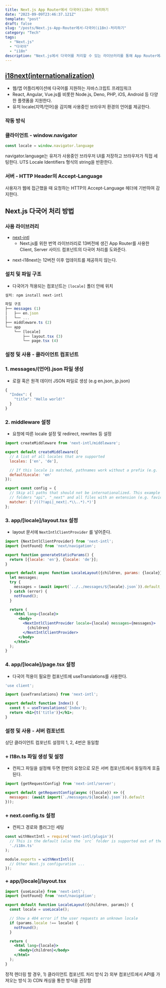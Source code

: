 ```yaml
---
title: Next.js App Router에서 다국어(i18n) 처리하기
date: "2023-09-09T23:46:37.121Z"
template: "post"
draft: false
slug: "/posts/Next.js-App-Router에서-다국어(i18n)-처리하기"
category: "Tech"
tags:
  - "Next.js"
  - "다국어"
  - "i18n"
description: "Next.js에서 다국어를 처리할 수 있는 라이브러리를 통해 App Router에서 다국어 설정하기"
---
```

## [i18next(internationalization)](https://www.i18next.com/)

- 웹/앱 어플리케이션에 다국어를 지원하는 자바스크립트 프레임워크
- React, Angular, Vue.js를 비롯한 Node.js, Deno, PHP, iOS, Android 등 다양한 플랫폼을 지원한다.
- 유저 locale(지역/언어)을 감지해 사용중인 브라우저 환경의 언어를 제공한다.

### 작동 방식

### 클라이언트 - window.navigator

```jsx
const locale = window.navigator.language
```
navigator.language는 유저가 사용중인 브라우저 UI를 저장하고 브라우저가 직접 세팅한다. UTS Locale Identifiers 형식의 string을 반환한다.

### 서버 - HTTP Header의 Accept-Language
사용자가 웹에 접근했을 때 요청하는 HTTP의 Accept-Language 헤더에 기반하여 감지한다.

## Next.js 다국어 처리 방법

### 사용 라이브러리

- [next-intl](https://next-intl-docs.vercel.app/)
    - Next.js를 위한 번역 라이브러리로 13버전에 생긴 App Router를 사용한 Client, Server 사이드 컴포넌트의 다국어 처리를 도와준다.

* next-i18next는 12버전 이후 업데이트를 제공하지 않는다.

### 설치 및 파일 구조

- 다국어가 적용되는 컴포넌트는 `[locale]` 폴더 안에 위치

```jsx
설치: npm install next-intl

파일 구조
├── messages (1)
│   ├── en.json
│   └── ...
├── middleware.ts (2)
└── app
    └── [locale]
        ├── layout.tsx (3)
        └── page.tsx (4)
```

### 설정 및 사용 - 클라이언트 컴포넌트

### 1. messages/(언어).json 파일 생성

- 로컬 혹은 원격 데이터 JSON 파일로 생성 (e.g en.json, jp.json)

```jsx
{
  "Index": {
    "title": "Hello world!"
  }
}
```
### 2. middleware 설정

- 요청에 따른 locale 설정 및 redirect, rewrites 등 설정

```jsx
import createMiddleware from 'next-intl/middleware';

export default createMiddleware({
  // A list of all locales that are supported
  locales: ['en', 'de'],

  // If this locale is matched, pathnames work without a prefix (e.g. `/about`)
  defaultLocale: 'en'
});

export const config = {
  // Skip all paths that should not be internationalized. This example skips the
  // folders "api", "_next" and all files with an extension (e.g. favicon.ico)
  matcher: ['/((?!api|_next|.*\\..*).*)']
};
```

### 3. app/[locale]/layout.tsx 설정

- layout 문서에 `NextIntlClientProvider` 를 넣어준다.

```jsx
import {NextIntlClientProvider} from 'next-intl';
import {notFound} from 'next/navigation';

export function generateStaticParams() {
  return [{locale: 'en'}, {locale: 'de'}];
}

export default async function LocaleLayout({children, params: {locale}}) {
  let messages;
  try {
    messages = (await import(`../../messages/${locale}.json`)).default;
  } catch (error) {
    notFound();
  }

  return (
    <html lang={locale}>
      <body>
        <NextIntlClientProvider locale={locale} messages={messages}>
          {children}
        </NextIntlClientProvider>
      </body>
    </html>
  );
}
```

### 4. app/[locale]/page.tsx 설정

- 다국어 적용이 필요한 컴포넌트에 useTranslations를 사용한다.

```jsx
'use client';

import {useTranslations} from 'next-intl';

export default function Index() {
  const t = useTranslations('Index');
  return <h1>{t('title')}</h1>;
}
```

### 설정 및 사용 - 서버 컴포넌트

상단 클라이언트 컴포넌트 설정의 1, 2, 4번은 동일함

### + I18n.ts 파일 생성 및 설정

- 컨피그 파일을 설정해 두면 한번의 요청으로 모든 서버 컴포넌트에서 동일하게 호출된다.

```jsx
import {getRequestConfig} from 'next-intl/server';

export default getRequestConfig(async ({locale}) => ({
  messages: (await import(`./messages/${locale}.json`)).default
}));
```

### + next.config.ts 설정

- 컨피그 경로와 플러그인 세팅

```jsx
const withNextIntl = require('next-intl/plugin')(
  // This is the default (also the `src` folder is supported out of the box)
  './i18n.ts'
);

module.exports = withNextIntl({
  // Other Next.js configuration ...
});
```

### + app/[locale]/layout.tsx

```jsx
import {useLocale} from 'next-intl';
import {notFound} from 'next/navigation';

export default function LocaleLayout({children, params}) {
  const locale = useLocale();

  // Show a 404 error if the user requests an unknown locale
  if (params.locale !== locale) {
    notFound();
  }

  return (
    <html lang={locale}>
      <body>{children}</body>
    </html>
  );
}
```
정적 렌더링 할 경우, 1) 클라이언트 컴포넌트 처리 방식 2) 외부 컴포넌트에서 API를 가져오는 방식 3) CDN 캐싱을 통한 방식을 권장함